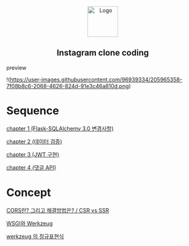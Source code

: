 
<div align="center"> 
 <img src="https://user-images.githubusercontent.com/96939334/205963982-6ba2a519-1f5f-4eff-89f8-2c0072f94e2d.png" alt="Logo" width="80" height="80">
<h2 align="center">Instagram clone coding </h2>
</div>

preview

!(https://user-images.githubusercontent.com/96939334/205965358-7f08b8c6-2068-4626-824d-91e3c46a810d.png)



# Sequence

[chapter 1 (Flask-SQLAlchemy 3.0 변경사항)](https://substory.tistory.com/50)

[chapter 2 (데이터 검증)](https://substory.tistory.com/54)

[chapter 3 (JWT 구현)](https://substory.tistory.com/55)

[chapter 4 (댓글 API)](https://substory.tistory.com/60)



# Concept

[CORS란? 그리고 해결방법은? / CSR vs SSR](https://substory.tistory.com/46)

[WSGI와 Werkzeug](https://substory.tistory.com/56)

[werkzeug 의 정규표현식](https://substory.tistory.com/57)

